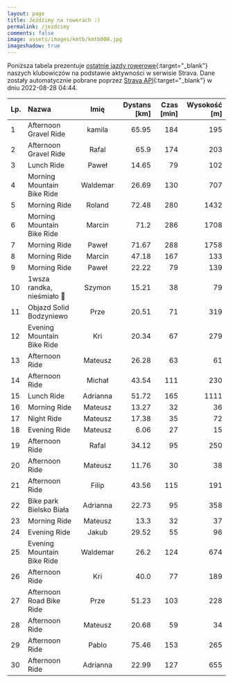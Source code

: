 ```yaml
---
layout: page
title: Jeździmy na rowerach :)
permalink: /jezdzimy
comments: false
image: assets/images/kmtb/kmtb008.jpg
imageshadow: true
---
```


Poniższa tabela prezentuje [ostatnie jazdy rowerowe](https://www.strava.com/clubs/336381){:target="_blank"} naszych klubowiczów na podstawie aktywności w serwisie Strava. Dane zostały automatycznie pobrane poprzez [Strava API](https://developers.strava.com/docs/reference/#api-Clubs-getClubActivitiesById){:target="_blank"} w dniu 2022-08-28 04:44.

Lp. | Nazwa | Imię | Dystans [km] | Czas [min] | Wysokość [m]
:--- | :--- | :---: | ---: | ---: | ---:
1|Afternoon Gravel Ride|kamila|65.95|184|195
2|Afternoon Gravel Ride|Rafal|65.9|174|203
3|Lunch Ride|Paweł|14.65|79|102
4|Morning Mountain Bike Ride|Waldemar|26.69|130|707
5|Morning Ride|Roland|72.48|280|1432
6|Morning Mountain Bike Ride|Marcin|71.2|286|1708
7|Morning Ride |Paweł|71.67|288|1758
8|Morning Ride|Marcin|47.18|167|133
9|Morning Ride|Paweł|22.22|79|139
10|1wsza randka, nieśmiało 🤣|Szymon|15.21|38|79
11|Objazd Solid Bodzyniewo|Prze|20.51|71|319
12|Evening Mountain Bike Ride|Kri|20.34|67|279
13|Afternoon Ride|Mateusz|26.28|63|61
14|Afternoon Ride|Michał|43.54|111|230
15|Lunch Ride|Adrianna|51.72|165|1111
16|Morning Ride|Mateusz|13.27|32|36
17|Night Ride|Mateusz|17.38|35|72
18|Evening Ride|Mateusz|6.06|27|15
19|Afternoon Ride|Rafal|34.12|95|250
20|Afternoon Ride|Mateusz|11.76|30|38
21|Afternoon Ride|Filip|43.56|115|191
22|Bike park Bielsko Biała |Adrianna|22.73|95|358
23|Morning Ride|Mateusz|13.3|32|37
24|Evening Ride|Jakub|29.52|55|96
25|Evening Mountain Bike Ride|Waldemar|26.2|124|674
26|Afternoon Ride|Kri|40.0|77|189
27|Afternoon Road Bike Ride|Prze|51.23|103|228
28|Afternoon Ride|Mateusz|20.68|59|34
29|Afternoon Ride|Pablo|75.46|153|265
30|Afternoon Ride|Adrianna|22.99|127|655
